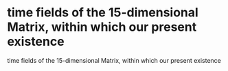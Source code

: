 # time fields of the 15-dimensional Matrix, within which our present existence

time fields of the 15-dimensional Matrix, within which our present existence
